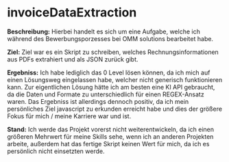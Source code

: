 # invoiceDataExtraction

**Beschreibung:**
Hierbei handelt es sich um eine Aufgabe, welche ich während des Bewerbungsporzesses bei OMM solutions bearbeitet habe.

**Ziel:**
Ziel war es ein Skript zu schreiben, welches Rechnungsinformationen aus PDFs extrahiert und als JSON zurück gibt.

**Ergebniss:**
Ich habe lediglich das 0 Level lösen können, da ich mich auf einen Lösungsweg eingelassen habe, welcher nicht generisch funktionieren kann.
Zur eigentlichen Lösung hätte ich am besten eine KI API gebraucht, da die Daten und Formate zu unterschiedlich für einen REGEX-Ansatz waren.
Das Ergebniss ist allerdings dennoch positiv, da ich mein persönliches Ziel javascript zu erkunden erreicht habe und dies der größere Fokus für mich / meine Karriere war und ist.

**Stand:**
Ich werde das Projekt vorerst nicht weiterentwickeln, da ich einen größeren Mehrwert für meine Skills sehe, wenn ich an anderen Projekten arbeite,
außerdem hat das fertige Skript keinen Wert für mich, da ich es persönlich nicht einsetzten werde.